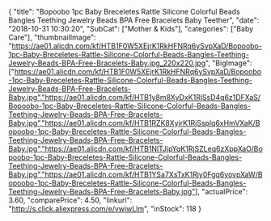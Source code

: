 {
	"title": "Bopoobo 1pc Baby Breceletes Rattle Silicone Colorful Beads Bangles Teething Jewelry  Beads BPA Free Bracelets Baby Teether",
	"date": "2018-10-31 10:30:20",
	"SubCat": ["Mother & Kids"],
	"categories": ["Baby Care"],
	"thumbnailImage": "https://ae01.alicdn.com/kf/HTB1F0W5XEjrK1RkHFNRq6ySvpXaD/Bopoobo-1pc-Baby-Breceletes-Rattle-Silicone-Colorful-Beads-Bangles-Teething-Jewelry-Beads-BPA-Free-Bracelets-Baby.jpg_220x220.jpg",
	"BigImage": ["https://ae01.alicdn.com/kf/HTB1F0W5XEjrK1RkHFNRq6ySvpXaD/Bopoobo-1pc-Baby-Breceletes-Rattle-Silicone-Colorful-Beads-Bangles-Teething-Jewelry-Beads-BPA-Free-Bracelets-Baby.jpg","https://ae01.alicdn.com/kf/HTB1y8m8XyDxK1RjSsD4q6z1DFXaS/Bopoobo-1pc-Baby-Breceletes-Rattle-Silicone-Colorful-Beads-Bangles-Teething-Jewelry-Beads-BPA-Free-Bracelets-Baby.jpg","https://ae01.alicdn.com/kf/HTB1RZK8XyjrK1RjSsplq6xHmVXaK/Bopoobo-1pc-Baby-Breceletes-Rattle-Silicone-Colorful-Beads-Bangles-Teething-Jewelry-Beads-BPA-Free-Bracelets-Baby.jpg","https://ae01.alicdn.com/kf/HTB1NlTJjpYqK1RjSZLeq6zXppXaO/Bopoobo-1pc-Baby-Breceletes-Rattle-Silicone-Colorful-Beads-Bangles-Teething-Jewelry-Beads-BPA-Free-Bracelets-Baby.jpg","https://ae01.alicdn.com/kf/HTB1YSa7XsTxK1Rjy0Fgq6yovpXaW/Bopoobo-1pc-Baby-Breceletes-Rattle-Silicone-Colorful-Beads-Bangles-Teething-Jewelry-Beads-BPA-Free-Bracelets-Baby.jpg"],
	"actualPrice": 3.60,
	"comparePrice": 4.50,
	"linkurl": "http://s.click.aliexpress.com/e/vwiwLlm",
	"inStock": 118
}
